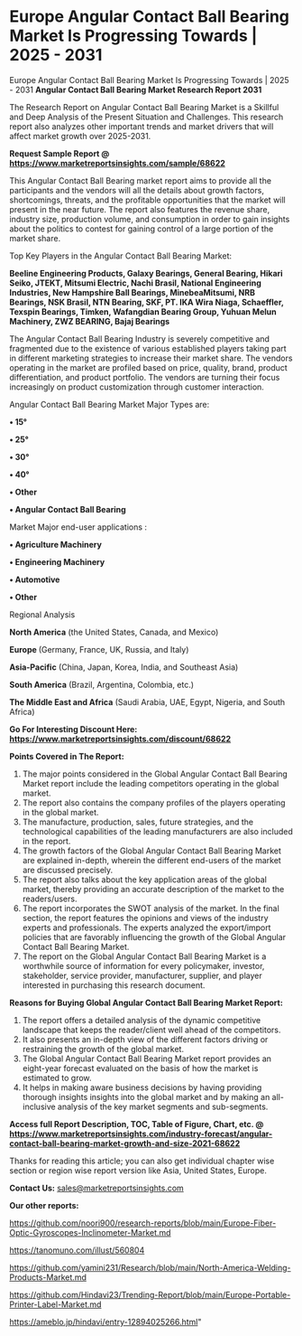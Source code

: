 # Europe Angular Contact Ball Bearing Market Is Progressing Towards | 2025 - 2031
Europe Angular Contact Ball Bearing Market Is Progressing Towards | 2025 - 2031
<strong>Angular Contact Ball Bearing Market Research Report 2031</strong>

The Research Report on Angular Contact Ball Bearing Market is a Skillful and Deep Analysis of the Present Situation and Challenges. This research report also analyzes other important trends and market drivers that will affect market growth over 2025-2031.

<strong>Request Sample Report @ <a href=https://www.marketreportsinsights.com/sample/68622>https://www.marketreportsinsights.com/sample/68622</a></strong>

This Angular Contact Ball Bearing market report aims to provide all the participants and the vendors will all the details about growth factors, shortcomings, threats, and the profitable opportunities that the market will present in the near future. The report also features the revenue share, industry size, production volume, and consumption in order to gain insights about the politics to contest for gaining control of a large portion of the market share.

Top Key Players in the Angular Contact Ball Bearing Market:

<strong>Beeline Engineering Products, Galaxy Bearings, General Bearing, Hikari Seiko, JTEKT, Mitsumi Electric, Nachi Brasil, National Engineering Industries, New Hampshire Ball Bearings, MinebeaMitsumi, NRB Bearings, NSK Brasil, NTN Bearing, SKF, PT. IKA Wira Niaga, Schaeffler, Texspin Bearings, Timken, Wafangdian Bearing Group, Yuhuan Melun Machinery, ZWZ BEARING, Bajaj Bearings</strong>

The Angular Contact Ball Bearing Industry is severely competitive and fragmented due to the existence of various established players taking part in different marketing strategies to increase their market share. The vendors operating in the market are profiled based on price, quality, brand, product differentiation, and product portfolio. The vendors are turning their focus increasingly on product customization through customer interaction.

Angular Contact Ball Bearing Market Major Types are:

<strong>• 15°

• 25°

• 30°

• 40°

• Other

• Angular Contact Ball Bearing</strong>

Market Major end-user applications :

<strong>• Agriculture Machinery

• Engineering Machinery

• Automotive

• Other</strong>

Regional Analysis

</u><strong><b>North America</b></strong> (the United States, Canada, and Mexico)

<strong><b>Europe </b></strong>(Germany, France, UK, Russia, and Italy)

<strong><b>Asia-Pacific</b></strong> (China, Japan, Korea, India, and Southeast Asia)

<strong><b>South America</b></strong> (Brazil, Argentina, Colombia, etc.)

<strong><b>The Middle East and Africa</b></strong> (Saudi Arabia, UAE, Egypt, Nigeria, and South Africa)

<strong>Go For Interesting Discount Here: <a href=https://www.marketreportsinsights.com/discount/68622>https://www.marketreportsinsights.com/discount/68622</a></strong>

<strong>Points Covered in The Report:</strong>
<ol>
  <li>The major points considered in the Global Angular Contact Ball Bearing Market report include the leading competitors operating in the global market.</li>
  <li>The report also contains the company profiles of the players operating in the global market.</li>
  <li>The manufacture, production, sales, future strategies, and the technological capabilities of the leading manufacturers are also included in the report.</li>
  <li>The growth factors of the Global Angular Contact Ball Bearing Market are explained in-depth, wherein the different end-users of the market are discussed precisely.</li>
  <li>The report also talks about the key application areas of the global market, thereby providing an accurate description of the market to the readers/users.</li>
  <li>The report incorporates the SWOT analysis of the market. In the final section, the report features the opinions and views of the industry experts and professionals. The experts analyzed the export/import policies that are favorably influencing the growth of the Global Angular Contact Ball Bearing Market.</li>
  <li>The report on the Global Angular Contact Ball Bearing Market is a worthwhile source of information for every policymaker, investor, stakeholder, service provider, manufacturer, supplier, and player interested in purchasing this research document.</li>
</ol>
<strong>Reasons for Buying Global Angular Contact Ball Bearing Market Report:</strong>

<ol>
  <li>The report offers a detailed analysis of the dynamic competitive landscape that keeps the reader/client well ahead of the competitors.</li>
  <li>It also presents an in-depth view of the different factors driving or restraining the growth of the global market.</li>
  <li>The Global Angular Contact Ball Bearing Market report provides an eight-year forecast evaluated on the basis of how the market is estimated to grow.</li>
  <li>It helps in making aware business decisions by having providing thorough insights insights into the global market and by making an all-inclusive analysis of the key market segments and sub-segments.</li>
</ol>
<strong>Access full Report Description, TOC, Table of Figure, Chart, etc. @ <a href=https://www.marketreportsinsights.com/industry-forecast/angular-contact-ball-bearing-market-growth-and-size-2021-68622>https://www.marketreportsinsights.com/industry-forecast/angular-contact-ball-bearing-market-growth-and-size-2021-68622</a></strong>


Thanks for reading this article; you can also get individual chapter wise section or region wise report version like Asia, United States, Europe.

<strong>Contact Us:</strong>
sales@marketreportsinsights.com

<strong>Our other reports:</strong>

<a href=https://github.com/noori900/research-reports/blob/main/Europe-Fiber-Optic-Gyroscopes-Inclinometer-Market.md>https://github.com/noori900/research-reports/blob/main/Europe-Fiber-Optic-Gyroscopes-Inclinometer-Market.md</a>

<a href=https://tanomuno.com/illust/560804>https://tanomuno.com/illust/560804</a>

<a href=https://github.com/yamini231/Research/blob/main/North-America-Welding-Products-Market.md>https://github.com/yamini231/Research/blob/main/North-America-Welding-Products-Market.md</a>

<a href=https://github.com/Hindavi23/Trending-Report/blob/main/Europe-Portable-Printer-Label-Market.md>https://github.com/Hindavi23/Trending-Report/blob/main/Europe-Portable-Printer-Label-Market.md</a>

<a href=https://ameblo.jp/hindavi/entry-12894025266.html>https://ameblo.jp/hindavi/entry-12894025266.html</a>"
